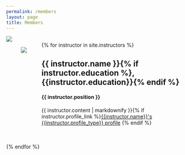 ```yaml
---
permalink: /members
layout: page
title: Members
---
```

<img src="{{ site.baseurl }}/assets/Sherlock-picnic_1.png">

  <section class="px-4">
  {% for instructor in site.instructors %}
	<figure class="image is-128x128" style="float:left; clear:left" >
		<img class="is-rounded" src="{{ site.baseurl }}/assets/instructors/{{ instructor.picture }}">
	</figure>
    <div class="px-4" style="overflow: auto">
    	<h2>{{ instructor.name }}{% if instructor.education %}, {{instructor.education}}{% endif %}</h2>
    	<h4 class="is-italic">{{ instructor.position }}</h4>
    	<p>{{ instructor.content | markdownify }}{% if instructor.profile_link %}<a href="{{instructor.profile_link}}" target="_blank">{{instructor.name}}'s {{instructor.profile_type}} profile</a> {% endif %}</p>
    </div>
  <br><br>
  {% endfor %}
  </section>
